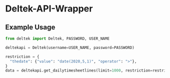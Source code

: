 # Deltek-API-Wrapper

## Example Usage
```python
from deltek import Deltek, PASSWORD, USER_NAME

deltekapi = Deltek(username=USER_NAME, password=PASSWORD)

restriction = {
  "thedate": {"value": "date(2020,5,1)", "operator": ">"},
}
data = deltekapi.get_dailytimesheetlines(limit=1000, restriction=restriction)
```
